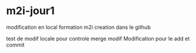# m2i-jour1
modification en local
formation m2i
creation dans le github

test de modif locale pour controle merge
modif
Modification pour le add et commit

